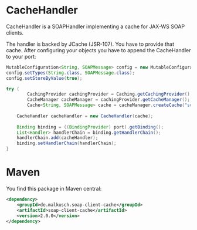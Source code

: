 # CacheHandler
CacheHandler is a SOAPHandler implementing a cache for JAX-WS SOAP clients.

The handler is backed by JCache (JSR-107). You have to provide that cache.
After configuring your objects you have to append the CacheHandler to your port:
```java
MutableConfiguration<String, SOAPMessage> config = new MutableConfiguration<>();
config.setTypes(String.class, SOAPMessage.class);
config.setStoreByValue(true);

try (
		CachingProvider cachingProvider = Caching.getCachingProvider();
		CacheManager cacheManager = cachingProvider.getCacheManager();
		Cache<String, SOAPMessage> cache = cacheManager.createCache("soap", config)) {
	
	CacheHandler cacheHandler = new CacheHandler(cache);
	
	Binding binding = ((BindingProvider) port).getBinding();
	List<Handler> handlerChain = binding.getHandlerChain();
	handlerChain.add(cacheHandler);
	binding.setHandlerChain(handlerChain);
}
```

# Maven
You find this package in Maven central:

```xml
<dependency>
    <groupId>de.malkusch.soap-client-cache</groupId>
    <artifactId>soap-client-cache</artifactId>
    <version>2.0.0</version>
</dependency>
```
